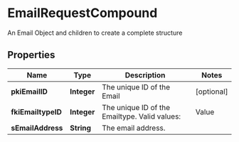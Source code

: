 

# EmailRequestCompound

An Email Object and children to create a complete structure

## Properties

| Name | Type | Description | Notes |
|------------ | ------------- | ------------- | -------------|
|**pkiEmailID** | **Integer** | The unique ID of the Email |  [optional] |
|**fkiEmailtypeID** | **Integer** | The unique ID of the Emailtype.  Valid values:  |Value|Description| |-|-| |1|Office| |2|Home| |  |
|**sEmailAddress** | **String** | The email address. |  |



